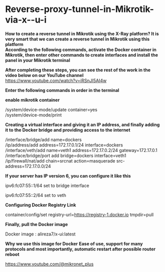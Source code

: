 # Reverse-proxy-tunnel-in-Mikrotik-via-x--u-i
**How to create a reverse tunnel in Mikrotik using the X-Ray platform?  It is very smart that we can create a reverse tunnel in Mikrotik using this platform**  
**According to the following commands, activate the Docker container in Mikrotik, then enter other commands to create interfaces and install the panel in your Mikrotik terminal**  

**After completing these steps, you can see the rest of the work in the video below on our YouTube channel**  
https://www.youtube.com/watch?v=iRSnJI5AI4w  

**Enter the following commands in order in the terminal**

**enable mikrotik container**

/system/device-mode/update container=yes  
/system/device-mode/print    

**Creating a virtual interface and giving it an IP address, and finally adding it to the Docker bridge and providing access to the internet**

/interface/bridge/add name=dockers  
/ip/address/add address=172.17.0.1/24 interface=dockers  
/interface/veth/add name=veth1 address=172.17.0.2/24 gateway=172.17.0.1  
/interface/bridge/port add bridge=dockers interface=veth1  
/ip/firewall/nat/add chain=srcnat action=masquerade src-address=172.17.0.0/24   

**If your server has IP version 6, you can configure it like this**

ipv6:fc07:55::1/64 set to bridge interface

ipv6:fc07:55::2/64 set to veth

**Configuring Docker Registry Link**  

container/config/set registry-url=https://registry-1.docker.io tmpdir=pull   

**Finally, pull the Docker image**  

Docker image : alireza7/x-ui:latest    

**Why we use this image for Docker**
**Ease of use, support for many protocols and most importantly, automatic restart after possible router reboot**  

https://www.youtube.com/@mikronet_plus

